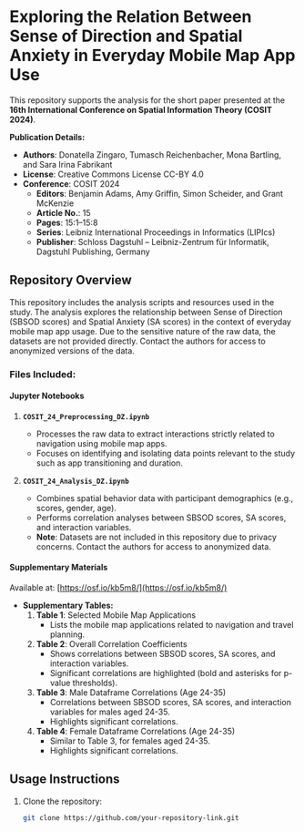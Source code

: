 # Exploring the Relation Between Sense of Direction and Spatial Anxiety in Everyday Mobile Map App Use

This repository supports the analysis for the short paper presented at the **16th International Conference on Spatial Information Theory (COSIT 2024)**.

**Publication Details:**
- **Authors**: Donatella Zingaro, Tumasch Reichenbacher, Mona Bartling, and Sara Irina Fabrikant
- **License**: Creative Commons License CC-BY 4.0
- **Conference**: COSIT 2024
  - **Editors**: Benjamin Adams, Amy Griffin, Simon Scheider, and Grant McKenzie
  - **Article No.**: 15
  - **Pages**: 15:1–15:8
  - **Series**: Leibniz International Proceedings in Informatics (LIPIcs)
  - **Publisher**: Schloss Dagstuhl – Leibniz-Zentrum für Informatik, Dagstuhl Publishing, Germany

## Repository Overview

This repository includes the analysis scripts and resources used in the study. The analysis explores the relationship between Sense of Direction (SBSOD scores) and Spatial Anxiety (SA scores) in the context of everyday mobile map app usage. Due to the sensitive nature of the raw data, the datasets are not provided directly. Contact the authors for access to anonymized versions of the data.

### Files Included:

#### Jupyter Notebooks
1. **`COSIT_24_Preprocessing_DZ.ipynb`**
   - Processes the raw data to extract interactions strictly related to navigation using mobile map apps.
   - Focuses on identifying and isolating data points relevant to the study such as app transitioning and duration.

2. **`COSIT_24_Analysis_DZ.ipynb`**
   - Combines spatial behavior data with participant demographics (e.g., scores, gender, age).
   - Performs correlation analyses between SBSOD scores, SA scores, and interaction variables.
   - **Note**: Datasets are not included in this repository due to privacy concerns. Contact the authors for access to anonymized data.

#### Supplementary Materials
Available at: [https://osf.io/kb5m8/](https://osf.io/kb5m8/)

- **Supplementary Tables:**
  1. **Table 1**: Selected Mobile Map Applications
     - Lists the mobile map applications related to navigation and travel planning.
  2. **Table 2**: Overall Correlation Coefficients
     - Shows correlations between SBSOD scores, SA scores, and interaction variables.
     - Significant correlations are highlighted (bold and asterisks for p-value thresholds).
  3. **Table 3**: Male Dataframe Correlations (Age 24-35)
     - Correlations between SBSOD scores, SA scores, and interaction variables for males aged 24-35.
     - Highlights significant correlations.
  4. **Table 4**: Female Dataframe Correlations (Age 24-35)
     - Similar to Table 3, for females aged 24-35.
     - Highlights significant correlations.

## Usage Instructions

1. Clone the repository:
   ```bash
   git clone https://github.com/your-repository-link.git
